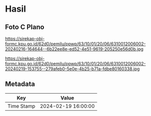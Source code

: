 # Hasil

## Foto C Plano

https://sirekap-obj-formc.kpu.go.id/62d0/pemilu/ppwp/63/10/01/20/06/6310012006002-20240216-164644--6b22ee8e-ed52-4e51-9619-205250e56d0b.jpg

https://sirekap-obj-formc.kpu.go.id/62d0/pemilu/ppwp/63/10/01/20/06/6310012006002-20240219-153755--279afeb0-5e0e-4b25-b71a-fdbe80160338.jpg


## Metadata

| Key        | Value               |
| ---------- | ------------------- |
| Time Stamp | 2024-02-19 16:00:00 |



